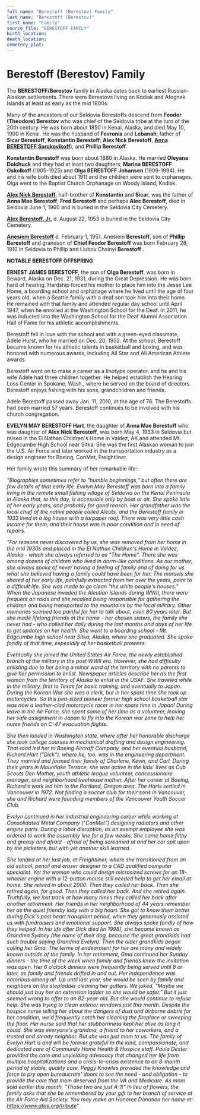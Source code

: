 ```yaml
---
full_name: "Berestoff (Berestov) Family"
last_name: "Berestoff (Berestov)"
first_name: "Family"
source_file: "BERESTOFF FAMILY"
birth_location:
death_location:
cemetery_plot: 
---
```

# Berestoff (Berestov) Family

The **BERESTOFF/Berestov** family in Alaska dates back to earliest Russian-Alaskan settlements. There were Berestovs living on Kodiak and Afognak Islands at least as early as the mid 1800s. 

Many of the ancestors of our Seldovia Berestoffs descend from **Feodor (Theodore) Berestov** who was chief of the Seldovia tribe at the turn of the 20th century.  He was born about 1850 in Kenai, Alaska, and died May 10, 1900 in Kenai. He was the husband of **Fevronia** and
**Lebanah**; father of **Sicar Berestoff**, **Konstantin Berestoff**; **Alex Nick
Berestoff**, [**Anna BERESTOFF Sorokovikoff**](../people/Sorokovikoff_Konstantine.md)), and **Phillip Berestoff**. 

**Konstantin Berestoff** was born about 1880 in Alaska.  He married **Oleyana Dolchuck** and they had at least two daughters, **Marina BERESTOFF Oskolkoff** (1905-1925) and **Olga BERESTOFF Johansen** (1909-1994). He and his wife both died about 1911 and the children were sent to orphanages. Olga went to the Baptist Church Orphanage on Woody Island, Kodiak.

[**Alex Nick Berestoff**](../_people/Berestoff_Alex_Sr.md), half-brother of **Konstantin** and **Sicar**, was the father of **Anna Mae Berestoff**, **Fred Berestoff** and perhaps **Alec Berestoff**, died in Seldovia June 1, 1960 and is buried in the Seldovia City Cemetery.

[**Alex Berestoff, Jr.**](../_people/Berestoff_Alex_Jr.md) d. August 22, 1953 is buried in the Seldovia City Cemetery.

[**Anesiem Berestoff**](../_people/Berestoff_Anesiem_Jr.md) d. February 1, 1951. Anesiem **Berestoff**, son of **Phillip Berestoff** and grandson of **Chief Feodor Berestoff** was born February 28, 1910 in Seldovia to Phillip and Liubov Chainyi **Berestoff** .

**NOTABLE BERESTOFF OFFSPRING**

**ERNEST JAMES BERESTOFF**, the son of **Olga Berestoff**, was born in Seward, Alaska on Dec. 21, 1931, during the Great Depression. He was born hard of hearing. Hardship forced his mother to place him into the Jesse Lee Home, a boarding school and orphanage where he lived until the age of four years old, when a Seattle family with a deaf son took him into their home. He remained with that family and attended regular day school until April 1947, when he enrolled at the Washington School for the Deaf. In 2011, he was inducted into the Washington School for the Deaf Alumni Association Hall of Fame for his athletic accomplishments. 

Berestoff fell in love with the school and with a green-eyed classmate, Adele Hurst, who he married on Dec. 20, 1952. At the school, Berestoff became known for his athletic talents in basketball and boxing, and was honored with numerous awards, including All Star and All American Athlete awards.

Berestoff went on to make a career as a linotype operator, and he and his wife Adele had three children together. He helped establish the Hearing Loss Center in Spokane, Wash., where he served on the board of directors. Berestoff enjoys fishing with his sons, grandchildren and friends.

Adele Berestoff passed away Jan. 11, 2010, at the age of 76. The Berestoffs had been married 57 years. Berestoff continues to be involved with his church congregation.


**EVELYN MAY BERESTOFF Hart**, the daughter of **Anna Mae Berestoff** who was daughter of **Alex Nick Berestoff**, was born May 4, 1933 in Seldovia but raised in the El Nathan Children's Home in Valdez, AK and attended Mt. Edgecumbe High School near Sitka. She was the first Alaskan woman to join the U.S. Air Force and later worked in the transportation industry as a design engineer for Boeing, ConMet, Freightliner. 

Her family wrote this summary of her remarkable life::

*"Biographies sometimes refer to "humble beginnings," but often there are few details of that early life. Evelyn May Berestoff was born into a family living in the remote small fishing village of Seldovia on the Kenai Peninsula in Alaska that, to this day, is accessible only by boat or air. She spoke little of her early years, and probably for good reason. Her grandfather was the local chief of the native people called Aleuts, and the Berestoff family in 1933 lived in a log house with a tarpaper roof. There was very little cash income for them, and their house was in poor condition and in need of repairs.*

*"For reasons never discovered by us, she was removed from her home in the mid 1930s and placed in the El Nathan Children's Home in Valdez, Alaska - which she always referred to as "The Home". There she was among dozens of children who lived in dorm-like conditions. As our mother, she always spoke of never having a feeling of family and of doing for us what she believed having a family could have been for her. The morsels she shared of her early life, painfully extracted from her over the years, point to a difficult life. She was made to go clean "the white people's houses." When the Japanese invaded the Aleutian Islands during WWII, there were frequent air raids and she recalled being responsible for gathering the children and being transported to the mountains by the local military. Other memories seemed too painful for her to talk about, even 80 years later. But she made lifelong friends at the home - her chosen sisters, the family she never had - who called her daily during the last months and days of her life to get updates on her health. She went to a boarding school - Mt. Edgcumbe high school near Sitka, Alaska, where she graduated. She spoke fondly of that time, especially of her basketball prowess.* 

*Eventually she joined the United States Air Force, the newly established branch of the military in the post WWII era. However, she had difficulty enlisting due to her being a minor ward of the territory with no parents to give her permission to enlist. Newspaper articles describe her as the first woman from the territory of Alaska to enlist in the USAF. She traveled while in the military, first to Texas for basic training, and eventually to Japan. During the Korean War she was a clerk, but in her spare time she took up motorcycles. So this pint-sized pioneer former high school basketball star was now a leather-clad motorcycle racer in her spare time in Japan! During leave in the Air Force, she spent some of her time as a volunteer, leaving her safe assignment in Japan to fly into the Korean war zone to help her nurse friends on C-47 evacuation flights.* 

*She then landed in Washington state, where after her honorable discharge she took college courses in mechanical drafting and design engineering. That road led her to Boeing Aircraft Company, and her eventual husband, Richard Hart ("Dick"), where he, too, was in the engineering department. They married and formed their family of Charlene, Kevin, and Carl. During their years in Mountlake Terrace, she was active in the kids' lives as Cub Scouts Den Mother, youth athletic league volunteer, concessionaire manager, and neighborhood treehouse mother. After her career at Boeing, Richard's work led him to the Portland, Oregon area. The Harts settled in Vancouver in 1972. Not finding a soccer club for their sons in Vancouver, she and Richard were founding members of the Vancouver Youth Soccer Club.* 

*Evelyn continued in her industrial engineering career while working at Consolidated Metal Company ("ConMet") designing radiators and other engine parts. During a labor disruption, as an exempt employee she was ordered to work the assembly line for a few weeks. She came home filthy and greasy and afraid - afraid of being screamed at and her car spit upon by the picketers, but with yet another skill learned.* 

*She landed at her last job, at Freightliner, where she transitioned from an old school, pencil and eraser designer to a CAD qualified computer specialist. Yet the woman who could design microsized screws for an 18-wheeler engine with a 12-button mouse still needed help to get her email at home. She retired in about 2000. Then they called her back. Then she retired again, for good. Then they called her back. And she retired again. Truthfully, we lost track at how many times they called her back after another retirement. Her friends in her neighborhood of 44 years remember her as the quiet friendly lady with a big heart. She got to know them better during Dick's post heart transplant period, when they generously assisted us with fundraisers and emotional support. She always spoke fondly of how they helped. In her life after Dick died (in 1998), she became known as Grandma Sydney (the name of their dog, because the great grandkids had such trouble saying Grandma Evelyn). Then the older grandkids began calling her Gma. The terms of endearment for her are many and widely known outside of the family. In her retirement, Gma continued her Sunday dinners - the time of the week when family and friends knew the invitation was open. Her 6 o'clock dinners were frequently being served until 8 or later, as family and friends drifted in and out. Her independence was notorious among all. Up until last year, she would be seen by family and neighbors on the stepladder cleaning her gutters. We joked, "Maybe we should just buy her an extension ladder so she would be safer." But it just seemed wrong to offer to an 82-year-old. But she would continue to refuse help. She was trying to clean exterior windows just this month. Despite the hospice nurse telling her about the dangers of dust and airborne debris for her condition, we'd frequently catch her cleaning the fireplace or sweeping the floor. Her nurse said that her stubbornness kept her alive as long it could. She was everyone's grandma, a friend to her coworkers, and a trusted and steady neighbor. But she was just mom to us. The family of Evelyn Hart is and will be forever grateful to the kind, compassionate, and dedicated care of Community Home Health & Hospice staff. Paula Dexter provided the care and unyielding advocacy that changed her life from multiple hospitalizations and a crisis-to-crisis existence to an 8-month period of stable, quality care. Peggy Knowles provided the knowledge and force to pry open bureaucrats' doors to see the need - and obligation - to provide the care that mom deserved from the VA and Medicare. As mom said earlier this month, "Those two are just A-1!" In lieu of flowers, the family asks that she be remembered by your gift to her branch of service at the Air Force Aid Society. You may make an Honoree Donation her name at: https://www.afas.org/tribute"*


